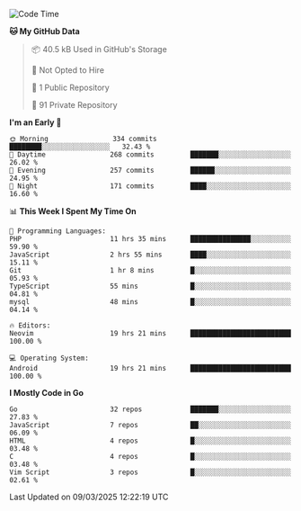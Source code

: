 
<!--START_SECTION:waka-->
![Code Time](http://img.shields.io/badge/Code%20Time-5%2C775%20hrs%2051%20mins-blue)

**🐱 My GitHub Data** 

> 📦 40.5 kB Used in GitHub's Storage 
 > 
> 🚫 Not Opted to Hire
 > 
> 📜 1 Public Repository 
 > 
> 🔑 91 Private Repository 
 > 
**I'm an Early 🐤** 

```text
🌞 Morning                334 commits         ████████░░░░░░░░░░░░░░░░░   32.43 % 
🌆 Daytime                268 commits         ███████░░░░░░░░░░░░░░░░░░   26.02 % 
🌃 Evening                257 commits         ██████░░░░░░░░░░░░░░░░░░░   24.95 % 
🌙 Night                  171 commits         ████░░░░░░░░░░░░░░░░░░░░░   16.60 % 
```


📊 **This Week I Spent My Time On** 

```text
💬 Programming Languages: 
PHP                      11 hrs 35 mins      ███████████████░░░░░░░░░░   59.90 % 
JavaScript               2 hrs 55 mins       ████░░░░░░░░░░░░░░░░░░░░░   15.11 % 
Git                      1 hr 8 mins         █░░░░░░░░░░░░░░░░░░░░░░░░   05.93 % 
TypeScript               55 mins             █░░░░░░░░░░░░░░░░░░░░░░░░   04.81 % 
mysql                    48 mins             █░░░░░░░░░░░░░░░░░░░░░░░░   04.14 % 

🔥 Editors: 
Neovim                   19 hrs 21 mins      █████████████████████████   100.00 % 

💻 Operating System: 
Android                  19 hrs 21 mins      █████████████████████████   100.00 % 
```

**I Mostly Code in Go** 

```text
Go                       32 repos            ███████░░░░░░░░░░░░░░░░░░   27.83 % 
JavaScript               7 repos             ██░░░░░░░░░░░░░░░░░░░░░░░   06.09 % 
HTML                     4 repos             █░░░░░░░░░░░░░░░░░░░░░░░░   03.48 % 
C                        4 repos             █░░░░░░░░░░░░░░░░░░░░░░░░   03.48 % 
Vim Script               3 repos             █░░░░░░░░░░░░░░░░░░░░░░░░   02.61 % 
```




 Last Updated on 09/03/2025 12:22:19 UTC
<!--END_SECTION:waka-->
